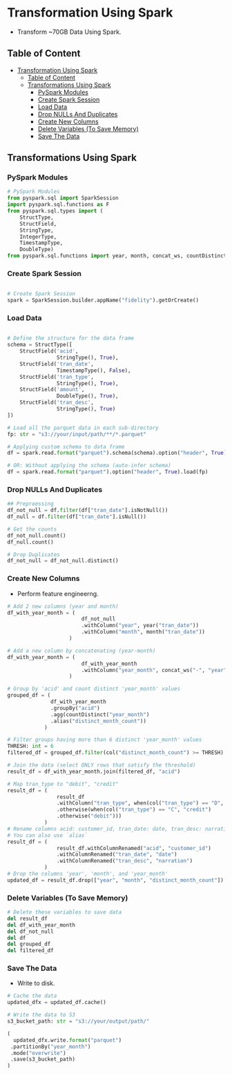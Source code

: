# Transformation Using Spark

- Transform ~70GB Data Using Spark.

## Table of Content

- [Transformation Using Spark](#transformation-using-spark)
  - [Table of Content](#table-of-content)
  - [Transformations Using Spark](#transformations-using-spark)
    - [PySpark Modules](#pyspark-modules)
    - [Create Spark Session](#create-spark-session)
    - [Load Data](#load-data)
    - [Drop NULLs And Duplicates](#drop-nulls-and-duplicates)
    - [Create New Columns](#create-new-columns)
    - [Delete Variables (To Save Memory)](#delete-variables-to-save-memory)
    - [Save The Data](#save-the-data)

## Transformations Using Spark

### PySpark Modules

```py
# PySpark Modules
from pyspark.sql import SparkSession
import pyspark.sql.functions as F
from pyspark.sql.types import (
    StructType,
    StructField,
    StringType,
    IntegerType,
    TimestampType,
    DoubleType)
from pyspark.sql.functions import year, month, concat_ws, countDistinct, col, when

```

### Create Spark Session

```py

# Create Spark Session
spark = SparkSession.builder.appName("fidelity").getOrCreate()
```

### Load Data

```py

# Define the structure for the data frame
schema = StructType([
    StructField('acid',
                StringType(), True),
    StructField('tran_date',
                TimestampType(), False),
    StructField('tran_type',
                StringType(), True),
    StructField('amount',
                DoubleType(), True),
    StructField('tran_desc',
                StringType(), True)
])

# Load all the parquet data in each sub-directory
fp: str = "s3://your/input/path/**/*.parquet"

# Applying custom schema to data frame
df = spark.read.format("parquet").schema(schema).option("header", True).load(fp)

# OR: Without applying the schema (auto-infer schema)
df = spark.read.format("parquet").option("header", True).load(fp)

```

### Drop NULLs And Duplicates

```py
## Preproessing
df_not_null = df.filter(df["tran_date"].isNotNull())
df_null = df.filter(df["tran_date"].isNull())

# Get the counts
df_not_null.count()
df_null.count()

# Drop Duplicates
df_not_null = df_not_null.distinct()

```

### Create New Columns

- Perform feature engineerng.

```py
# Add 2 new columns (year and month)
df_with_year_month = (
                        df_not_null
                        .withColumn("year", year("tran_date"))
                        .withColumn("month", month("tran_date"))
                    )

# Add a new column by concatenating (year-month)
df_with_year_month = (
                        df_with_year_month
                        .withColumn("year_month", concat_ws("-", "year", "month"))
                    )

# Group by 'acid' and count distinct 'year_month' values
grouped_df = (
              df_with_year_month
              .groupBy("acid")
              .agg(countDistinct("year_month")
              .alias("distinct_month_count"))
            )

# Filter groups having more than 6 distinct 'year_month' values
THRESH: int = 6
filtered_df = grouped_df.filter(col("distinct_month_count") >= THRESH)

# Join the data (select ONLY rows that satisfy the threshold)
result_df = df_with_year_month.join(filtered_df, "acid")

# Map tran_type to "debit", "credit"
result_df = (
                result_df
                .withColumn("tran_type", when(col("tran_type") == "D", "debit")
                .otherwise(when(col("tran_type") == "C", "credit")
                .otherwise("debit")))
            )
# Rename columns acid: customer_id, tran_date: date, tran_desc: narration
# You can also use `alias`
result_df = (
                result_df.withColumnRenamed("acid", "customer_id")
                .withColumnRenamed("tran_date", "date")
                .withColumnRenamed("tran_desc", "narration")
            )
# Drop the columns 'year', 'month', and 'year_month'
updated_df = result_df.drop(["year", "month", "distinct_month_count"])
```

### Delete Variables (To Save Memory)

```py
# Delete these variables to save data
del result_df
del df_with_year_month
del df_not_null
del df
del grouped_df
del filtered_df
```

### Save The Data

- Write to disk.

```py
# Cache the data
updated_dfx = updated_df.cache()

# Write the data to S3
s3_bucket_path: str = "s3://your/output/path/"

(
  updated_dfx.write.format("parquet")
 .partitionBy("year_month")
 .mode("overwrite")
 .save(s3_bucket_path)
)
```
